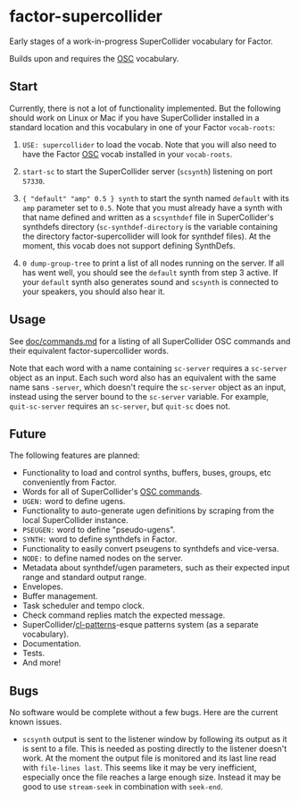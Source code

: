 # factor-supercollider

Early stages of a work-in-progress SuperCollider vocabulary for Factor.

Builds upon and requires the [OSC](https://github.com/defaultxr/factor-osc) vocabulary.

## Start

Currently, there is not a lot of functionality implemented. But the following should work on Linux or Mac if you have SuperCollider installed in a standard location and this vocabulary in one of your Factor `vocab-roots`:

1. `USE: supercollider` to load the vocab. Note that you will also need to have the Factor [OSC](https://github.com/defaultxr/factor-osc) vocab installed in your `vocab-roots`.

2. `start-sc` to start the SuperCollider server (`scsynth`) listening on port `57330`.

3. `{ "default" "amp" 0.5 } synth` to start the synth named `default` with its `amp` parameter set to `0.5`. Note that you must already have a synth with that name defined and written as a `scsynthdef` file in SuperCollider's synthdefs directory (`sc-synthdef-directory` is the variable containing the directory factor-supercollider will look for synthdef files). At the moment, this vocab does not support defining SynthDefs.

4. `0 dump-group-tree` to print a list of all nodes running on the server. If all has went well, you should see the `default` synth from step 3 active. If your `default` synth also generates sound and `scsynth` is connected to your speakers, you should also hear it.

## Usage

See [doc/commands.md](doc/commands.md) for a listing of all SuperCollider OSC commands and their equivalent factor-supercollider words.

Note that each word with a name containing `sc-server` requires a `sc-server` object as an input. Each such word also has an equivalent with the same name sans `-server`, which doesn't require the `sc-server` object as an input, instead using the server bound to the `sc-server` variable. For example, `quit-sc-server` requires an `sc-server`, but `quit-sc` does not.

## Future

The following features are planned:

- Functionality to load and control synths, buffers, buses, groups, etc conveniently from Factor.
- Words for all of SuperCollider's [OSC commands](doc/commands.md).
- `UGEN:` word to define ugens.
- Functionality to auto-generate ugen definitions by scraping from the local SuperCollider instance.
- `PSEUGEN:` word to define "pseudo-ugens".
- `SYNTH:` word to define synthdefs in Factor.
- Functionality to easily convert pseugens to synthdefs and vice-versa.
- `NODE:` to define named nodes on the server.
- Metadata about synthdef/ugen parameters, such as their expected input range and standard output range.
- Envelopes.
- Buffer management.
- Task scheduler and tempo clock.
- Check command replies match the expected message.
- SuperCollider/[cl-patterns](https://github.com/defaultxr/cl-patterns)-esque patterns system (as a separate vocabulary).
- Documentation.
- Tests.
- And more!

## Bugs

No software would be complete without a few bugs. Here are the current known issues.

* `scsynth` output is sent to the listener window by following its output as it is sent to a file. This is needed as posting directly to the listener doesn't work. At the moment the output file is monitored and its last line read with `file-lines last`. This seems like it may be very inefficient, especially once the file reaches a large enough size. Instead it may be good to use `stream-seek` in combination with `seek-end`.
